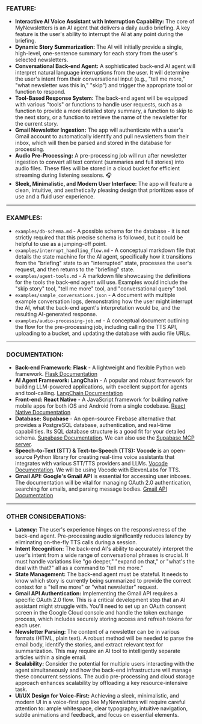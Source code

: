 ### FEATURE:

-   **Interactive AI Voice Assistant with Interruption Capability:** The core of MyNewsletters is an AI agent that delivers a daily audio briefing. A key feature is the user's ability to interrupt the AI at any point during the briefing.
-   **Dynamic Story Summarization:** The AI will initially provide a single, high-level, one-sentence summary for each story from the user's selected newsletters.
-   **Conversational Back-end Agent:** A sophisticated back-end AI agent will interpret natural language interruptions from the user. It will determine the user's intent from their conversational input (e.g., "tell me more," "what newsletter was this in," "skip") and trigger the appropriate tool or function to respond.
-   **Tool-Based Response System:** The back-end agent will be equipped with various "tools" or functions to handle user requests, such as a function to provide a more detailed story summary, a function to skip to the next story, or a function to retrieve the name of the newsletter for the current story.
-   **Gmail Newsletter Ingestion:** The app will authenticate with a user's Gmail account to automatically identify and pull newsletters from their inbox, which will then be parsed and stored in the database for processing.
-   **Audio Pre-Processing:** A pre-processing job will run after newsletter ingestion to convert all text content (summaries and full stories) into audio files. These files will be stored in a cloud bucket for efficient streaming during listening sessions. 🎧
-   **Sleek, Minimalistic, and Modern User Interface:** The app will feature a clean, intuitive, and aesthetically pleasing design that prioritizes ease of use and a fluid user experience.

***

### EXAMPLES:

-   `examples/db-schema.md` - A possible schema for the database - it is not strictly required that this precise schema is followed, but it could be helpful to use as a jumping-off point.
-   `examples/interrupt_handling_flow.md` - A conceptual markdown file that details the state machine for the AI agent, specifically how it transitions from the "briefing" state to an "interrupted" state, processes the user's request, and then returns to the "briefing" state.
-   `examples/agent-tools.md` - A markdown file showcasing the definitions for the tools the back-end agent will use. Examples would include the "skip story" tool, "tell me more" tool, and "conversational query" tool.
-   `examples/sample_conversations.json` - A document with multiple example conversation logs, demonstrating how the user might interrupt the AI, what the back-end agent's interpretation would be, and the resulting AI-generated response.
-   `examples/audio-processing-job.md` - A conceptual document outlining the flow for the pre-processing job, including calling the TTS API, uploading to a bucket, and updating the database with audio file URLs.

***

### DOCUMENTATION:

-   **Back-end Framework:** **Flask** - A lightweight and flexible Python web framework. [Flask Documentation](https://flask.palletsprojects.com/)
-   **AI Agent Framework:** **LangChain** - A popular and robust framework for building LLM-powered applications, with excellent support for agents and tool-calling. [LangChain Documentation](https://python.langchain.com/docs/get_started/introduction)
-   **Front-end:** **React Native** - A JavaScript framework for building native mobile apps for both iOS and Android from a single codebase. [React Native Documentation](https://reactnative.dev/docs/getting-started)
-   **Database:** **Supabase** - An open-source Firebase alternative that provides a PostgreSQL database, authentication, and real-time capabilities. Its SQL database structure is a good fit for your detailed schema. [Supabase Documentation](https://supabase.com/docs). We can also use the [Supabase MCP server](https://github.com/supabase-community/supabase-mcp).
-   **Speech-to-Text (STT) & Text-to-Speech (TTS):** **Vocode** is an open-source Python library for creating real-time voice assistants that integrates with various STT/TTS providers and LLMs. [Vocode Documentation](https://docs.vocode.dev/). We will be using Vocode with ElevenLabs for TTS.
-   **Gmail API:** **Google's Gmail API** is essential for accessing user inboxes. The documentation will be vital for managing OAuth 2.0 authentication, searching for emails, and parsing message bodies. [Gmail API Documentation](https://developers.google.com/gmail/api/guides)

***

### OTHER CONSIDERATIONS:

-   **Latency:** The user's experience hinges on the responsiveness of the back-end agent. Pre-processing audio significantly reduces latency by eliminating on-the-fly TTS calls during a session.
-   **Intent Recognition:** The back-end AI's ability to accurately interpret the user's intent from a wide range of conversational phrases is crucial. It must handle variations like "go deeper," "expand on that," or "what's the deal with that?" all as a command to "tell me more."
-   **State Management:** The back-end agent must be stateful. It needs to know which story is currently being summarized to provide the correct context for a "tell me more" or "what newsletter" request.
-   **Gmail API Authentication:** Implementing the Gmail API requires a specific OAuth 2.0 flow. This is a critical development step that an AI assistant might struggle with. You'll need to set up an OAuth consent screen in the Google Cloud console and handle the token exchange process, which includes securely storing access and refresh tokens for each user.
-   **Newsletter Parsing:** The content of a newsletter can be in various formats (HTML, plain text). A robust method will be needed to parse the email body, identify the stories, and extract relevant text for summarization. This may require an AI tool to intelligently separate articles within a single email.
-   **Scalability:** Consider the potential for multiple users interacting with the agent simultaneously and how the back-end infrastructure will manage these concurrent sessions. The audio pre-processing and cloud storage approach enhances scalability by offloading a key resource-intensive task.
-   **UI/UX Design for Voice-First:** Achieving a sleek, minimalistic, and modern UI in a voice-first app like MyNewsletters will require careful attention to: ample whitespace, clear typography, intuitive navigation, subtle animations and feedback, and focus on essential elements.